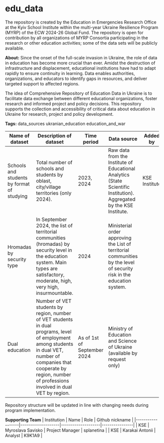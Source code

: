 # edu_data
The repository is created by the Education in Emergencies Research Office at the Kyiv School Institute within the multi-year Ukraine Resilience Program (MYRP) of the ECW 2024-26 Global Fund. The repository is open for contribution by all organizations of MYRP Consortia  participating in the research or other education activities; some of the data sets will be publicly available. 

**About:**
Since the onset of the full-scale invasion in Ukraine, the role of data in education has become more crucial than ever. Amidst the destruction of infrastructure and displacement, educational institutions have had to adapt rapidly to ensure continuity in learning. Data enables authorities, organizations, and educators to identify gaps in resources, and deliver targeted support to affected regions. 

The idea of Comprehensive Repository of Education Data in Ukraine is to facilitate data exchange between different educational organizations, foster research and informed project and  policy decisions. This repository supports the collection and accessibility of critical data about education in Ukraine for research, project and policy development.

**Tags:**
data_sources 
ukranian_education 
education_and_war

| Name of dataset                          | Description of dataset                                                                                           | Time period       | Data source                                                                                              | Added by         |
|------------------------------------------|---------------------------------------------------------------------------------------------------------------|-------------------|---------------------------------------------------------------------------------------------------------|-----------------|
| Schools and students by format of studying | Total number of schools and students by oblast, city/village territories (only 2024).                         | 2023, 2024        | Raw data from the Institute of Educational Analytics (State Scientific Institution). Aggregated by the KSE Institute. | KSE Institute   |
| Hromadas by security type                 | In September 2024, the list of territorial communities (hromadas) by security level in the education system. Main types are satisfactory, moderate, high, very high, insurmountable. | 2024              | Ministerial order approving the List of territorial communities by the level of security risk in the education system. |                 |
| Dual education                            | Number of VET students by region, number of VET students in dual programs, level of employment among students in dual VET, number of companies that cooperate by region, number of professions involved in dual VET by region. | As of 1st of September 2024 | Ministry of Education and Science of Ukraine (available by request only) |                 |

Repository structure will be updated in line with changing  needs during program implementation. 

**Supporting Team**
| Institution       | Name                | Role               | Github nickname |
|------------------|--------------------|--------------------|----------------|
| KSE             | Myroslava Savisko  | Project Manager   | splanetina     |
| KSE             | Karakai Antonii    | Analyst           | K9K1A9         |



